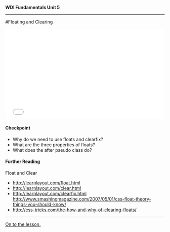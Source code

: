 **WDI Fundamentals Unit 5**

---

#Floating and Clearing

<div class="wistia_responsive_padding" style="padding:56.25% 0 0 0;position:relative;"><div class="wistia_responsive_wrapper" style="height:100%;left:0;position:absolute;top:0;width:100%;"><iframe src="//fast.wistia.net/embed/iframe/fioff624wp?seo=false&videoFoam=true" allowtransparency="true" frameborder="0" scrolling="no" class="wistia_embed" name="wistia_embed" allowfullscreen mozallowfullscreen webkitallowfullscreen oallowfullscreen msallowfullscreen width="100%" height="100%"></iframe></div></div>
<script src="//fast.wistia.net/assets/external/E-v1.js" async></script>

#### Checkpoint

* Why do we need to use floats and clearfix?
* What are the three properties of floats?
* What does the after pseudo class do?

#### Further Reading

Float and Clear
* http://learnlayout.com/float.html
* http://learnlayout.com/clear.html
* http://learnlayout.com/clearfix.html
 http://www.smashingmagazine.com/2007/05/01/css-float-theory-things-you-should-know/
* http://css-tricks.com/the-how-and-why-of-clearing-floats/

---

[On to the lesson.](05_lesson.md)
